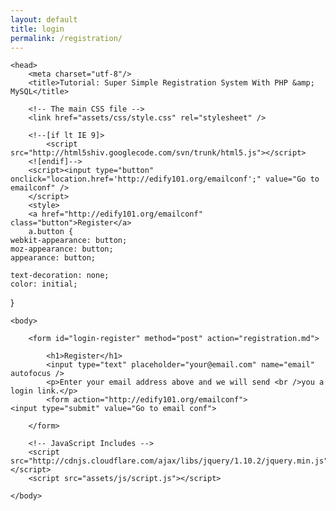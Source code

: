 ```yaml
---
layout: default
title: login
permalink: /registration/
---
```

<!--registration--> 
<!--<!DOCTYPE html>-->
<!--<html>-->
<!--<head>-->
<!--<title>Registration form</title>-->
<!--<style>-->
<!--</style>-->
<!--</head>-->
<!--<body>-->
<!--<form name="registration" method="post" action="registration.php">-->
<!-- we will create registration.php after registration.html -->
<!--EMAIL-ID:<input type="text" name="email" value=""></br>-->
<!--PASSWORD:<input type="text" name="password" value=""></br>-->
<!--RE-PASSWORD:<input type="text" name="repassword" value=""></br>-->
<!--First name:<input type = "text" name = "first_name" value = ""></br>-->
<!--Last name: <input type = "text" name = "last_name" value = ""></br>-->
<!--City: <input type = "text" name = "city" value = ""></br>-->
<!--Zipcode: <input type = "text" name = "zipcode" value = ""></br>-->
<!--Age: <input type = "text" name = "age" value = ""></br>-->
<!--<input type="submit" name="submit" value="submit">-->
<!--</form>-->
<!--ai ya-->
<!--</body>-->
<!--</html>-->
<!doctype html>
<html>

	<head>
		<meta charset="utf-8"/>
		<title>Tutorial: Super Simple Registration System With PHP &amp; MySQL</title>

		<!-- The main CSS file -->
		<link href="assets/css/style.css" rel="stylesheet" />

		<!--[if lt IE 9]>
			<script src="http://html5shiv.googlecode.com/svn/trunk/html5.js"></script>
		<![endif]-->
		<script><input type="button" onclick="location.href='http://edify101.org/emailconf';" value="Go to emailconf" />
		</script>
		<style>
		<a href="http://edify101.org/emailconf" class="button">Register</a>
		a.button {
    webkit-appearance: button;
    moz-appearance: button;
    appearance: button;

    text-decoration: none;
    color: initial;
}
</style>
	</head>

	<body>

		<form id="login-register" method="post" action="registration.md">

			<h1>Register</h1>
			<input type="text" placeholder="your@email.com" name="email" autofocus />
			<p>Enter your email address above and we will send <br />you a login link.</p>
			<form action="http://edify101.org/emailconf">
    <input type="submit" value="Go to email conf">
</form>
			<span></span>

		</form>

		<!-- JavaScript Includes -->
		<script src="http://cdnjs.cloudflare.com/ajax/libs/jquery/1.10.2/jquery.min.js"></script>
		<script src="assets/js/script.js"></script>

	</body>
</html>
